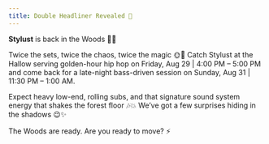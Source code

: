 ```yaml
---
title: Double Headliner Revealed 🤫
---
```


**Stylust** is back in the Woods 🌲🔥

Twice the sets, twice the chaos, twice the magic 🌞🌌
Catch Stylust at the Hallow serving golden-hour hip hop on Friday, Aug 29 | 4:00 PM – 5:00 PM and come back for a late-night bass-driven session on Sunday, Aug 31 | 11:30 PM – 1:00 AM.

Expect heavy low-end, rolling subs, and that signature sound system energy that shakes the forest floor 🎶💥
We’ve got a few surprises hiding in the shadows 😉✨

The Woods are ready. Are you ready to move? ⚡
